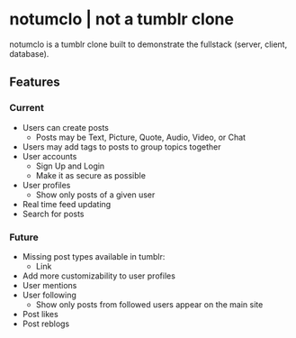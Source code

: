 # notumclo | not a tumblr clone

notumclo is a tumblr clone built to demonstrate the fullstack (server, client,
database).

## Features

### Current

- Users can create posts
  - Posts may be Text, Picture, Quote, Audio, Video, or Chat
- Users may add tags to posts to group topics together
- User accounts
  - Sign Up and Login
  - Make it as secure as possible
- User profiles
  - Show only posts of a given user
- Real time feed updating
- Search for posts

### Future

- Missing post types available in tumblr:
  - Link
- Add more customizability to user profiles
- User mentions
- User following
  - Show only posts from followed users appear on the main site
- Post likes
- Post reblogs
